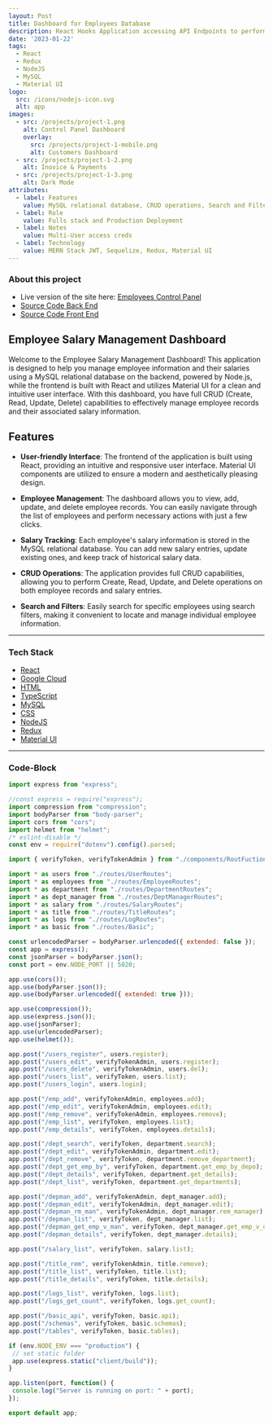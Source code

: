 ```yaml
---
layout: Post
title: Dashboard for Employees Database
description: React Hooks Application accessing API Endpoints to perform CRUD operations on a MySQL Database
date: '2023-01-22'
tags:
  - React
  - Redux
  - NodeJS
  - MySQL
  - Material UI
logo:
  src: /icons/nodejs-icon.svg
  alt: app
images:
  - src: /projects/project-1.png
    alt: Control Panel Dashboard
    overlay:
      src: /projects/project-1-mobile.png
      alt: Customers Dashboard
  - src: /projects/project-1-2.png
    alt: Inovice & Payments
  - src: /projects/project-1-3.png
    alt: Dark Mode
attributes:
  - label: Features
    value: MySQL relational database, CRUD operations, Search and Filters
  - label: Role
    value: Fulls stack and Production Deployment
  - label: Notes
    value: Multi-User access creds
  - label: Technology
    value: MERN Stack JWT, Sequelize, Redux, Material UI
---
```



### About this project

- Live version of the site here: [Employees Control Panel](https://emp-dash.nelles.io)
- [Source Code Back End](https://github.com/mdnelles/employees.neio.server)
- [Source Code Front End](https://github.com/mdnelles/employees_fe)


## Employee Salary Management Dashboard

Welcome to the Employee Salary Management Dashboard! This application is designed to help you manage employee information and their salaries using a MySQL relational database on the backend, powered by Node.js, while the frontend is built with React and utilizes Material UI for a clean and intuitive user interface. With this dashboard, you have full CRUD (Create, Read, Update, Delete) capabilities to effectively manage employee records and their associated salary information.

## Features

- **User-friendly Interface**: The frontend of the application is built using React, providing an intuitive and responsive user interface. Material UI components are utilized to ensure a modern and aesthetically pleasing design.

- **Employee Management**: The dashboard allows you to view, add, update, and delete employee records. You can easily navigate through the list of employees and perform necessary actions with just a few clicks.

- **Salary Tracking**: Each employee's salary information is stored in the MySQL relational database. You can add new salary entries, update existing ones, and keep track of historical salary data.

- **CRUD Operations**: The application provides full CRUD capabilities, allowing you to perform Create, Read, Update, and Delete operations on both employee records and salary entries.

- **Search and Filters**: Easily search for specific employees using search filters, making it convenient to locate and manage individual employee information.


---

### Tech Stack

 - [React](https://reactjs.org/)
 - [Google Cloud](https://cloud.google.com/)
 - [HTML](https://developer.mozilla.org/en-US/docs/Web/HTML)
 - [TypeScript](https://www.typescriptlang.org/)
 - [MySQL](https://www.mysql.com/)
 - [CSS](https://developer.mozilla.org/en-US/docs/Web/CSS)
 - [NodeJS](https://nodejs.org/en/)
 - [Redux](https://redux.js.org/)
 - [Material UI](https://material-ui.com/)




---

### Code-Block

  ```js  {21-36} showLineNumbers
 import express from "express";

//const express = require("express");
import compression from "compression";
import bodyParser from "body-parser";
import cors from "cors";
import helmet from "helmet";
/* eslint-disable */
const env = require("dotenv").config().parsed;

import { verifyToken, verifyTokenAdmin } from "./components/RoutFuctions";

import * as users from "./routes/UserRoutes";
import * as employees from "./routes/EmployeeRoutes";
import * as department from "./routes/DepartmentRoutes";
import * as dept_manager from "./routes/DeptManagerRoutes";
import * as salary from "./routes/SalaryRoutes";
import * as title from "./routes/TitleRoutes";
import * as logs from "./routes/LogRoutes";
import * as basic from "./routes/Basic";

const urlencodedParser = bodyParser.urlencoded({ extended: false });
const app = express();
const jsonParser = bodyParser.json();
const port = env.NODE_PORT || 5020;

app.use(cors());
app.use(bodyParser.json());
app.use(bodyParser.urlencoded({ extended: true }));

app.use(compression());
app.use(express.json());
app.use(jsonParser);
app.use(urlencodedParser);
app.use(helmet());

app.post("/users_register", users.register);
app.post("/users_edit", verifyTokenAdmin, users.register);
app.post("/users_delete", verifyTokenAdmin, users.del);
app.post("/users_list", verifyToken, users.list);
app.post("/users_login", users.login);

app.post("/emp_add", verifyTokenAdmin, employees.add);
app.post("/emp_edit", verifyTokenAdmin, employees.edit);
app.post("/emp_remove", verifyTokenAdmin, employees.remove);
app.post("/emp_list", verifyToken, employees.list);
app.post("/emp_details", verifyToken, employees.details);

app.post("/dept_search", verifyToken, department.search);
app.post("/dept_edit", verifyTokenAdmin, department.edit);
app.post("/dept_remove", verifyToken, department.remove_department);
app.post("/dept_get_emp_by", verifyToken, department.get_emp_by_depo);
app.post("/dept_details", verifyToken, department.get_details);
app.post("/dept_list", verifyToken, department.get_departments);

app.post("/depman_add", verifyTokenAdmin, dept_manager.add);
app.post("/depman_edit", verifyTokenAdmin, dept_manager.edit);
app.post("/depman_rm_man", verifyTokenAdmin, dept_manager.rem_manager);
app.post("/depman_list", verifyToken, dept_manager.list);
app.post("/depman_get_emp_v_man", verifyToken, dept_manager.get_emp_v_depo);
app.post("/depman_details", verifyToken, dept_manager.details);

app.post("/salary_list", verifyToken, salary.list);

app.post("/title_rem", verifyTokenAdmin, title.remove);
app.post("/title_list", verifyToken, title.list);
app.post("/title_details", verifyToken, title.details);

app.post("/logs_list", verifyToken, logs.list);
app.post("/logs_get_count", verifyToken, logs.get_count);

app.post("/basic_api", verifyToken, basic.api);
app.post("/schemas", verifyToken, basic.schemas);
app.post("/tables", verifyToken, basic.tables);

if (env.NODE_ENV === "production") {
   // set static folder
   app.use(express.static("client/build"));
}

app.listen(port, function() {
   console.log("Server is running on port: " + port);
});

export default app;
  ```